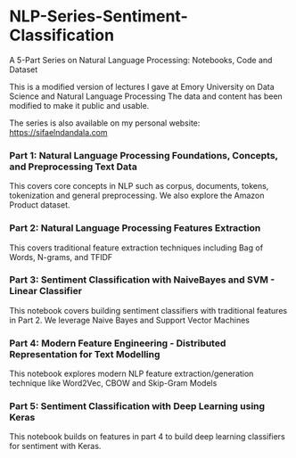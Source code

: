 # NLP-Series-Sentiment-Classification
A 5-Part Series on Natural Language Processing: Notebooks, Code and Dataset

This is a modified version of lectures I gave at Emory University on Data Science and Natural Language Processing
The data and content has been modified to make it public and usable.

The series is also available on my personal website: https://sifaelndandala.com

### Part 1: Natural Language Processing Foundations, Concepts, and Preprocessing Text Data
This covers core concepts in NLP such as corpus, documents, tokens, tokenization and general preprocessing. We also explore the Amazon Product dataset.



### Part 2: Natural Language Processing Features Extraction

This covers traditional feature extraction techniques including Bag of Words, N-grams, and TFIDF



### Part 3: Sentiment Classification with NaiveBayes and SVM - Linear Classifier

This notebook covers building sentiment classifiers with traditional features in Part 2. We leverage Naive Bayes and Support Vector Machines


### Part 4: Modern Feature Engineering - Distributed Representation for Text Modelling

This notebook explores modern NLP feature extraction/generation technique like Word2Vec, CBOW and Skip-Gram Models


### Part 5: Sentiment Classification with Deep Learning using Keras


This notebook builds on features in part 4 to build deep learning classifiers for sentiment with Keras.

